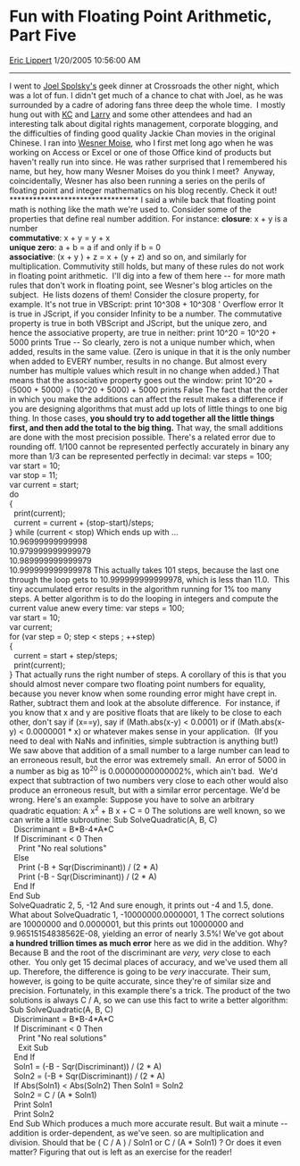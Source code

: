 <div id="page">

# Fun with Floating Point Arithmetic, Part Five

[Eric Lippert](https://social.msdn.microsoft.com/profile/Eric%20Lippert) 1/20/2005 10:56:00 AM

-----

<div id="content">

I went to [Joel Spolsky's](http://www.joelonsoftware.com) geek dinner at Crossroads the other night, which was a lot of fun. I didn't get much of a chance to chat with Joel, as he was surrounded by a cadre of adoring fans three deep the whole time.  I mostly hung out with [KC](http://blogs.msdn.com/kclemson/) and [Larry](http://blogs.msdn.com/larryosterman/) and some other attendees and had an interesting talk about digital rights management, corporate blogging, and the difficulties of finding good quality Jackie Chan movies in the original Chinese. I ran into [Wesner Moise](http://wesnerm.blogs.com/net_undocumented/), who I first met long ago when he was working on Access or Excel or one of those Office kind of products but haven't really run into since. He was rather surprised that I remembered his name, but hey, how many Wesner Moises do you think I meet?  Anyway, coincidentally, Wesner has also been running a series on the perils of floating point and integer mathematics on his blog recently. Check it out\!  \*\*\*\*\*\*\*\*\*\*\*\*\*\*\*\*\*\*\*\*\*\*\*\*\*\*\*\*\*\*\*\*\* I said a while back that floating point math is nothing like the math we're used to. Consider some of the properties that define real number addition. For instance: **closure**: x + y is a number  
**commutative**: x + y = y + x  
**unique zero**: a + b = a if and only if b = 0  
**associative**: (x + y ) + z = x + (y + z) and so on, and similarly for multiplication. Commutivity still holds, but many of these rules do not work in floating point arithmetic.  I'll dig into a few of them here -- for more math rules that don't work in floating point, see Wesner's blog articles on the subject.  He lists dozens of them\! Consider the closure property, for example. It's not true in VBScript: print 10^308 + 10^308 ' Overflow error It is true in JScript, if you consider Infinity to be a number. The commutative property is true in both VBScript and JScript, but the unique zero, and hence the associative property, are true in neither: print 10^20 = 10^20 + 5000 prints True -- So clearly, zero is not a unique number which, when added, results in the same value. (Zero is unique in that it is the only number when added to EVERY number, results in no change. But almost every number has multiple values which result in no change when added.) That means that the associative property goes out the window: print 10^20 + (5000 + 5000) = (10^20 + 5000) + 5000 prints False The fact that the order in which you make the additions can affect the result makes a difference if you are designing algorithms that must add up lots of little things to one big thing. In those cases, **you should try to add together all the little things first, and then add the total to the big thing.** That way, the small additions are done with the most precision possible. There's a related error due to rounding off. 1/100 cannot be represented perfectly accurately in binary any more than 1/3 can be represented perfectly in decimal: var steps = 100;  
var start = 10;  
var stop = 11;  
var current = start;  
do  
{  
  print(current);  
  current = current + (stop-start)/steps;  
} while (current \< stop) Which ends up with ...  
10.96999999999998  
10.979999999999979  
10.989999999999979  
10.999999999999978 This actually takes 101 steps, because the last one through the loop gets to 10.999999999999978, which is less than 11.0.  This tiny accumulated error results in the algorithm running for 1% too many steps. A better algorithm is to do the looping in integers and compute the current value anew every time: var steps = 100;  
var start = 10;  
var current;  
for (var step = 0; step \< steps ; ++step)  
{  
  current = start + step/steps;  
  print(current);  
} That actually runs the right number of steps. A corollary of this is that you should almost never compare two floating point numbers for equality, because you never know when some rounding error might have crept in. Rather, subtract them and look at the absolute difference.  For instance, if you know that x and y are positive floats that are likely to be close to each other, don't say if (x==y), say if (Math.abs(x-y) \< 0.0001) or if (Math.abs(x-y) \< 0.0000001 \* x) or whatever makes sense in your application.  (If you need to deal with NaNs and infinities, simple subtraction is anything but\!) We saw above that addition of a small number to a large number can lead to an erroneous result, but the error was extremely small.  An error of 5000 in a number as big as 10<sup>20</sup> is 0.00000000000002%, which ain't bad.  We'd expect that subtraction of two numbers very close to each other would also produce an erroneous result, but with a similar error percentage. We'd be wrong. Here's an example: Suppose you have to solve an arbitrary quadratic equation: A x<sup>2</sup> + B x + C = 0 The solutions are well known, so we can write a little subroutine: Sub SolveQuadratic(A, B, C)  
  Discriminant = B\*B-4\*A\*C  
  If Discriminant \< 0 Then  
    Print "No real solutions"  
  Else  
    Print (-B + Sqr(Discriminant)) / (2 \* A)  
    Print (-B - Sqr(Discriminant)) / (2 \* A)  
  End If  
End Sub  
SolveQuadratic 2, 5, -12 And sure enough, it prints out -4 and 1.5, done. What about SolveQuadratic 1, -10000000.0000001, 1 The correct solutions are 10000000 and 0.0000001, but this prints out 10000000 and 9.96515154838562E-08, yielding an error of nearly 3.5%\! We've got about **a hundred trillion times as much error** here as we did in the addition. Why? Because B and the root of the discriminant are *very, very* close to each other.  You only get 15 decimal places of accuracy, and we've used them all up. Therefore, the difference is going to be *very* inaccurate. Their sum, however, is going to be quite accurate, since they're of similar size and precision. Fortunately, in this example there's a trick. The product of the two solutions is always C / A, so we can use this fact to write a better algorithm: Sub SolveQuadratic(A, B, C)  
  Discriminant = B\*B-4\*A\*C  
  If Discriminant \< 0 Then  
    Print "No real solutions"  
    Exit Sub  
  End If  
  Soln1 = (-B - Sqr(Discriminant)) / (2 \* A)  
  Soln2 = (-B + Sqr(Discriminant)) / (2 \* A)  
  If Abs(Soln1) \< Abs(Soln2) Then Soln1 = Soln2  
  Soln2 = C / (A \* Soln1)  
  Print Soln1  
  Print Soln2  
End Sub Which produces a much more accurate result. But wait a minute -- addition is order-dependent, as we've seen. so are multiplication and division. Should that be ( C / A ) / Soln1 or C / (A \* Soln1) ? Or does it even matter? Figuring that out is left as an exercise for the reader\!

</div>

</div>

